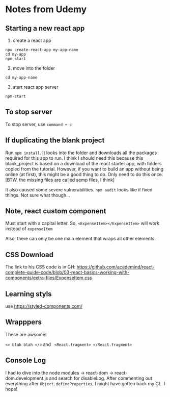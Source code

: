 # Notes from Udemy

## Starting a new react app

1. create a react app

```
npx create-react-app my-app-name
cd my-app
npm start
```

2. move into the folder

```
cd my-app-name
```

3. start react app server

```
npm-start
```

## To stop server

To stop server, use `command + c`

## If duplicating the blank project

Run `npm install`. It looks into the folder and downloads all the packages required for this app to run. I think I should need this because this blank_project is based on a download of the react starter app, with folders copied from the tutorial. However, if you want to build an app without being online (at first), this might be a good thing to do. Only need to do this once. [BTW, the missing files are called semp files, I think]

It also caused some severe vulnerabilities. `npm audit` looks like if fixed things. Not sure what though...

## Note, react custom component

Must start with a capital letter. So, `<ExpenseItem></ExpenseItem>` will work instead of `expenseItem`

Also, there can only be one main element that wraps all other elements.

## CSS Download

The link to his CSS code is in GH: https://github.com/academind/react-complete-guide-code/blob/03-react-basics-working-with-components/extra-files/ExpenseItem.css

## Learning styls

use https://styled-components.com/

## Wrapppers

These are awsome!

`<> blah blah </>`
and
` <React.fragment> </React.fragment>`

## Console Log

I had to dive into the node modules -> react-dom -> react-dom.development.js and search for disableLog. After commenting out everything after `Object.defineProperties`, I might have gotten back my CL. I hope!
